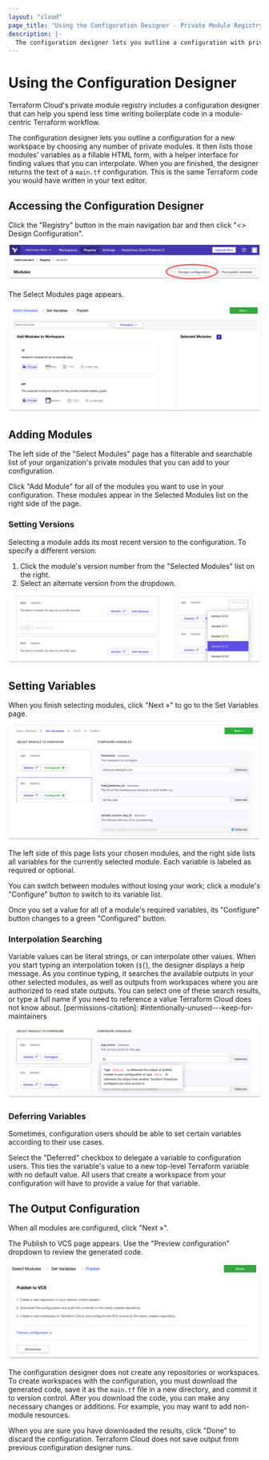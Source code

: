 ```yaml
---
layout: "cloud"
page_title: "Using the Configuration Designer - Private Module Registry - Terraform Cloud and Terraform Enterprise"
description: |-
  The configuration designer lets you outline a configuration with private modules and helps you quickly define variables.
---
```


# Using the Configuration Designer

Terraform Cloud's private module registry includes a configuration designer that can help you spend less time writing boilerplate code in a module-centric Terraform workflow.

The configuration designer lets you outline a configuration for a new workspace by choosing any number of private modules. It then lists those modules' variables as a fillable HTML form, with a helper interface for finding values that you can interpolate. When you are finished, the designer returns the text of a `main.tf` configuration. This is the same Terraform code you would have written in your text editor.

## Accessing the Configuration Designer

Click the "Registry" button in the main navigation bar and then click "<> Design Configuration".

![Terraform Cloud screenshot: the design configuration button](./images/design-start.png)

The Select Modules page appears.

![Terraform Cloud screenshot: the select modules page](./images/design-select-modules.png)


## Adding Modules

The left side of the "Select Modules" page has a filterable and searchable list of your organization's private modules that you can add to your configuration.

Click "Add Module" for all of the modules you want to use in your configuration. These modules appear in the Selected Modules list on the right side of the page.

### Setting Versions

Selecting a module adds its most recent version to the configuration. To specify a different version:

1. Click the module's version number from the "Selected Modules" list on the right.
2. Select an alternate version from the dropdown.

![Terraform Cloud screenshot: setting a module version with the drop-down](./images/design-set-version.png)

## Setting Variables

When you finish selecting modules, click "Next »" to go to the Set Variables page.

![Terraform Cloud screenshot: the set variables page](./images/design-variables-finished.png)

The left side of this page lists your chosen modules, and the right side lists all variables for the currently selected module. Each variable is labeled as required or optional.

You can switch between modules without losing your work; click a module's "Configure" button to switch to its variable list.

Once you set a value for all of a module's required variables, its "Configure" button changes to a green "Configured" button.

### Interpolation Searching

Variable values can be literal strings, or can interpolate other values. When you start typing an interpolation token (`${`), the designer displays a help message. As you continue typing, it searches the available outputs in your other selected modules, as well as outputs from workspaces where you are authorized to read state outputs. You can select one of these search results, or type a full name if you need to reference a value Terraform Cloud does not know about.
[permissions-citation]: #intentionally-unused---keep-for-maintainers

![Terraform Cloud screenshot: interpolation help](./images/design-variables-help.png)

### Deferring Variables

Sometimes, configuration users should be able to set certain variables according to their use cases.

Select the "Deferred" checkbox to delegate a variable to configuration users. This ties the variable's value to a new top-level Terraform variable with no default value. All users that create a workspace from your configuration will have to provide a value for that variable.

## The Output Configuration

When all modules are configured, click "Next »".

The Publish to VCS page appears. Use the "Preview configuration" dropdown to review the generated code.

![Terraform Cloud screenshot: configuration designer output](./images/design-verify.png)

The configuration designer does not create any repositories or workspaces. To create workspaces with the configuration, you must download the generated code, save it as the `main.tf` file in a new directory, and commit it to version control. After you download the code, you can make any necessary changes or additions. For example, you may want to add non-module resources.

When you are sure you have downloaded the results, click "Done" to discard the configuration. Terraform Cloud does not save output from previous configuration designer runs.
